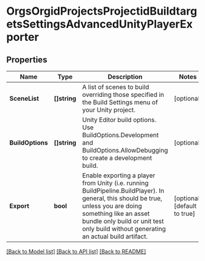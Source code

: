 # OrgsOrgidProjectsProjectidBuildtargetsSettingsAdvancedUnityPlayerExporter

## Properties

Name | Type | Description | Notes
------------ | ------------- | ------------- | -------------
**SceneList** | **[]string** | A list of scenes to build overriding those specified in the Build Settings menu of your Unity project. | [optional] 
**BuildOptions** | **[]string** | Unity Editor build options. Use BuildOptions.Development and BuildOptions.AllowDebugging to create a development build. | [optional] 
**Export** | **bool** | Enable exporting a player from Unity (i.e. running BuildPipeline.BuildPlayer). In general, this should be true, unless you are doing something like an asset bundle only build or unit test only build without generating an actual build artifact. | [optional] [default to true]

[[Back to Model list]](../README.md#documentation-for-models) [[Back to API list]](../README.md#documentation-for-api-endpoints) [[Back to README]](../README.md)


